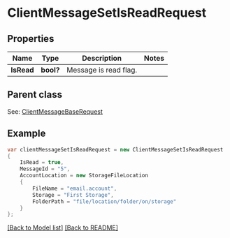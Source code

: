 # ClientMessageSetIsReadRequest
## Properties
Name | Type | Description | Notes
------------ | ------------- | ------------- | -------------
**IsRead** | **bool?** | Message is read flag.              | 

## Parent class

See: [ClientMessageBaseRequest](ClientMessageBaseRequest.md)

## Example
```csharp
var clientMessageSetIsReadRequest = new ClientMessageSetIsReadRequest
{
    IsRead = true,
    MessageId = "5",
    AccountLocation = new StorageFileLocation
    {
        FileName = "email.account",
        Storage = "First Storage",
        FolderPath = "file/location/folder/on/storage"
    }
};
```

[[Back to Model list]](Models.md) [[Back to README]](README.md)

